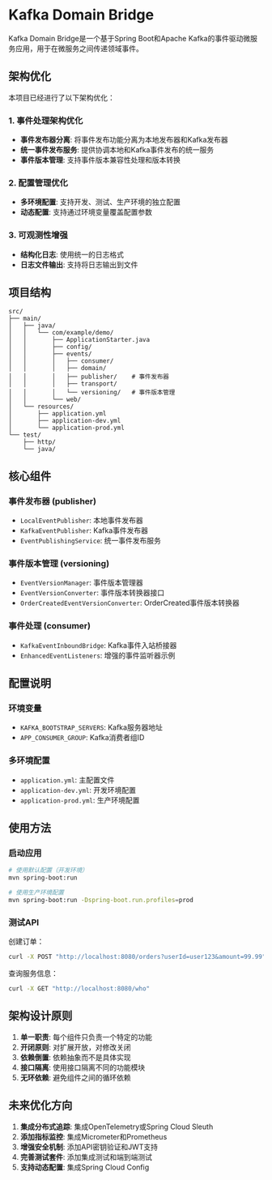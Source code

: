 # Kafka Domain Bridge

Kafka Domain Bridge是一个基于Spring Boot和Apache Kafka的事件驱动微服务应用，用于在微服务之间传递领域事件。

## 架构优化

本项目已经进行了以下架构优化：

### 1. 事件处理架构优化

- **事件发布器分离**: 将事件发布功能分离为本地发布器和Kafka发布器
- **统一事件发布服务**: 提供协调本地和Kafka事件发布的统一服务
- **事件版本管理**: 支持事件版本兼容性处理和版本转换

### 2. 配置管理优化

- **多环境配置**: 支持开发、测试、生产环境的独立配置
- **动态配置**: 支持通过环境变量覆盖配置参数

### 3. 可观测性增强

- **结构化日志**: 使用统一的日志格式
- **日志文件输出**: 支持将日志输出到文件

## 项目结构

```
src/
├── main/
│   ├── java/
│   │   └── com/example/demo/
│   │       ├── ApplicationStarter.java
│   │       ├── config/
│   │       ├── events/
│   │       │   ├── consumer/
│   │       │   ├── domain/
│   │       │   ├── publisher/    # 事件发布器
│   │       │   ├── transport/
│   │       │   └── versioning/   # 事件版本管理
│   │       └── web/
│   └── resources/
│       ├── application.yml
│       ├── application-dev.yml
│       └── application-prod.yml
└── test/
    ├── http/
    └── java/
```

## 核心组件

### 事件发布器 (publisher)

- `LocalEventPublisher`: 本地事件发布器
- `KafkaEventPublisher`: Kafka事件发布器
- `EventPublishingService`: 统一事件发布服务

### 事件版本管理 (versioning)

- `EventVersionManager`: 事件版本管理器
- `EventVersionConverter`: 事件版本转换器接口
- `OrderCreatedEventVersionConverter`: OrderCreated事件版本转换器

### 事件处理 (consumer)

- `KafkaEventInboundBridge`: Kafka事件入站桥接器
- `EnhancedEventListeners`: 增强的事件监听器示例

## 配置说明

### 环境变量

- `KAFKA_BOOTSTRAP_SERVERS`: Kafka服务器地址
- `APP_CONSUMER_GROUP`: Kafka消费者组ID

### 多环境配置

- `application.yml`: 主配置文件
- `application-dev.yml`: 开发环境配置
- `application-prod.yml`: 生产环境配置

## 使用方法

### 启动应用

```bash
# 使用默认配置（开发环境）
mvn spring-boot:run

# 使用生产环境配置
mvn spring-boot:run -Dspring-boot.run.profiles=prod
```

### 测试API

创建订单：
```bash
curl -X POST "http://localhost:8080/orders?userId=user123&amount=99.99"
```

查询服务信息：
```bash
curl -X GET "http://localhost:8080/who"
```

## 架构设计原则

1. **单一职责**: 每个组件只负责一个特定的功能
2. **开闭原则**: 对扩展开放，对修改关闭
3. **依赖倒置**: 依赖抽象而不是具体实现
4. **接口隔离**: 使用接口隔离不同的功能模块
5. **无环依赖**: 避免组件之间的循环依赖

## 未来优化方向

1. **集成分布式追踪**: 集成OpenTelemetry或Spring Cloud Sleuth
2. **添加指标监控**: 集成Micrometer和Prometheus
3. **增强安全机制**: 添加API密钥验证和JWT支持
4. **完善测试套件**: 添加集成测试和端到端测试
5. **支持动态配置**: 集成Spring Cloud Config